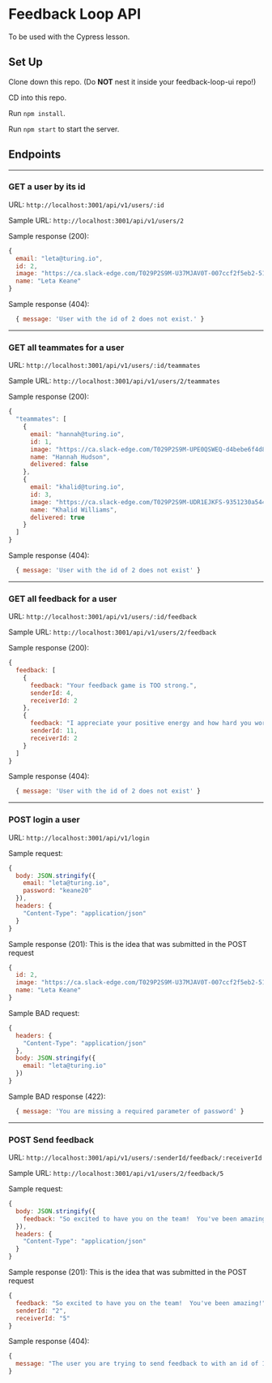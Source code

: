 # Feedback Loop API

To be used with the Cypress lesson.

## Set Up

Clone down this repo. (Do **NOT** nest it inside your feedback-loop-ui repo!)

CD into this repo.

Run `npm install`.

Run `npm start` to start the server.

## Endpoints

***

### GET a user by its id

URL: `http://localhost:3001/api/v1/users/:id`

Sample URL: `http://localhost:3001/api/v1/users/2`

Sample response (200):

```js
{
  email: "leta@turing.io",
  id: 2,
  image: "https://ca.slack-edge.com/T029P2S9M-U37MJAV0T-007ccf2f5eb2-512",
  name: "Leta Keane"
}
```

Sample response (404):

```js
  { message: 'User with the id of 2 does not exist.' }
```

***

### GET all teammates for a user

URL: `http://localhost:3001/api/v1/users/:id/teammates`

Sample URL: `http://localhost:3001/api/v1/users/2/teammates`

Sample response (200):

```js
{
  "teammates": [
    {
      email: "hannah@turing.io",
      id: 1,
      image: "https://ca.slack-edge.com/T029P2S9M-UPE0QSWEQ-d4bebe6f4d88-512",
      name: "Hannah Hudson",
      delivered: false
    },
    {
      email: "khalid@turing.io",
      id: 3,
      image: "https://ca.slack-edge.com/T029P2S9M-UDR1EJKFS-9351230a5443-512",
      name: "Khalid Williams",
      delivered: true
    }
  ]
}
```

Sample response (404):

```js
  { message: 'User with the id of 2 does not exist' }
```

***

### GET all feedback for a user

URL: `http://localhost:3001/api/v1/users/:id/feedback`

Sample URL: `http://localhost:3001/api/v1/users/2/feedback`

Sample response (200):

```js
{
  feedback: [
    {
      feedback: "Your feedback game is TOO strong.",
      senderId: 4,
      receiverId: 2
    },
    {
      feedback: "I appreciate your positive energy and how hard you work in supporting both students and other instructors alike.",
      senderId: 11,
      receiverId: 2
    }
  ]
}
```

Sample response (404):

```js
  { message: 'User with the id of 2 does not exist' }
```

***

### POST login a user

URL: `http://localhost:3001/api/v1/login`

Sample request:

```js
{
  body: JSON.stringify({
    email: "leta@turing.io",
    password: "keane20"
  }),
  headers: {
    "Content-Type": "application/json"
  }
}
```

Sample response (201): This is the idea that was submitted in the POST request

```js
{
  id: 2,
  image: "https://ca.slack-edge.com/T029P2S9M-U37MJAV0T-007ccf2f5eb2-512",
  name: "Leta Keane"
}
```

Sample BAD request:

```js
{
  headers: {
    "Content-Type": "application/json"
  },
  body: JSON.stringify({
    email: "leta@turing.io"
  })
}
```

Sample BAD response (422):

```js
  { message: 'You are missing a required parameter of password' }
```

***

### POST Send feedback

URL: `http://localhost:3001/api/v1/users/:senderId/feedback/:receiverId`

Sample URL: `http://localhost:3001/api/v1/users/2/feedback/5`

Sample request:

```js
{
  body: JSON.stringify({
    feedback: "So excited to have you on the team!  You've been amazing!"
  }),
  headers: {
    "Content-Type": "application/json"
  }
}
```

Sample response (201): This is the idea that was submitted in the POST request

```js
{
  feedback: "So excited to have you on the team!  You've been amazing!",
  senderId: "2",
  receiverId: "5"
}
```

Sample response (404):

```js
{
  message: "The user you are trying to send feedback to with an id of 100 does not currently exist.  Please try again later."
}
```
